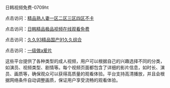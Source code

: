 日韩视频免费-0709ht

点击访问：<a href="https://heiliaozj3tjd.pages.dev">精品熟人妻一区二区三区四区不卡</a>

点击访问：<a href="https://heiliaoe8ajia.pages.dev">日韩精品极品视频在线观看免费</a>

点击访问：<a href="https://heiliaoxqkkct.pages.dev">久久93精品国产91久久综合</a>

点击访问：<a href="https://heiliaoxwd5i8.pages.dev">一级做a爰片</a>

这些平台提供了各种类型的成人视频，用户可以根据自己的兴趣选择不同的分类，如演员、视频类型、剧情等。每个视频页面都包含了详细的影片信息，如时长、演员、画质等，确保观众可以获得高质量的观看体验。平台支持高清播放，并且会根据网络条件自动调整画质，保证用户享受流畅的观看体验。

<span style="display:none;">[Canonical link](https://github.com/no20250709/no17 ）</span>
